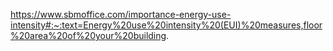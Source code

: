 https://www.sbmoffice.com/importance-energy-use-intensity#:~:text=Energy%20use%20intensity%20(EUI)%20measures,floor%20area%20of%20your%20building.
